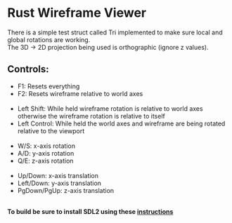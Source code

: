 <h1>Rust Wireframe Viewer</h1>

There is a simple test struct called Tri implemented to make sure local and global rotations are working.<br>
The 3D -> 2D projection being used is orthographic (ignore z values).<br>

<h2>Controls:</h2>
<ul>
    <li>F1: Resets everything</li>
    <li>F2: Resets wireframe relative to world axes</li><br>
    <li>Left Shift: While held wireframe rotation is relative to world axes otherwise the wireframe rotation is relative to itself</li>
    <li>Left Control: While held the world axes and wireframe are being rotated relative to the viewport</li><br>
    <li>W/S: x-axis rotation</li>
    <li>A/D: y-axis rotation</li>
    <li>Q/E: z-axis rotation</li><br>
    <li>Up/Down: x-axis translation</li>
    <li>Left/Down: y-axis translation</li>
    <li>PgDown/PgUp: z-axis translation</li>
</ul>

<br><b>To build be sure to install SDL2 using these <a href="https://crates.io/crates/sdl2">instructions</a><b>